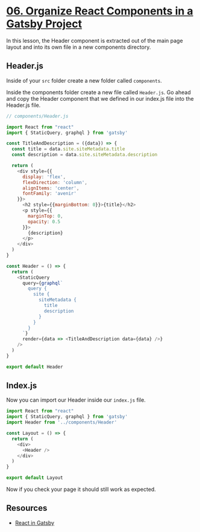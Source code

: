 # [06. Organize React Components in a Gatsby Project](https://egghead.io/lessons/gatsby-organize-react-components-in-a-gatsby-project)

In this lesson, the Header component is extracted out of the main page layout and into its own file in a new components directory.

## Header.js

Inside of your `src` folder create a new folder called `components`.


Inside the components folder create a new file called `Header.js`. Go ahead and copy the Header component that we defined in our index.js file into the Header.js file.

```js
// components/Header.js

import React from "react"
import { StaticQuery, graphql } from 'gatsby'

const TitleAndDescription = ({data}) => {
  const title = data.site.siteMetadata.title
  const description = data.site.siteMetadata.description

  return (
    <div style={{
      display: 'flex',
      flexDirection: 'column',
      alignItems: 'center',
      fontFamily: 'avenir'
    }}>
      <h2 style={{marginBottom: 0}}>{title}</h2>
      <p style={{
        marginTop: 0,
        opacity: 0.5
      }}>
        {description}
      </p>
    </div>
  )
}

const Header = () => {
  return (
    <StaticQuery
      query={graphql`
        query {
          site {
            siteMetadata {
              title
              description
            }
          }
        }
      `}
      render={data => <TitleAndDescription data={data} />}
    />
  )
}

export default Header
```

## Index.js

Now you can import our Header inside our `index.js` file. 

```js
import React from "react"
import { StaticQuery, graphql } from 'gatsby'
import Header from '../components/Header'

const Layout = () => {
  return (
    <div>
      <Header />
    </div>
  )
}

export default Layout 
```

Now if you check your page it should still work as expected.

## Resources

- [React in Gatsby](https://www.gatsbyjs.org/docs/glossary/react/)